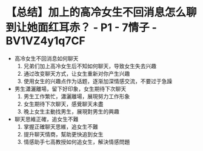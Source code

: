 # 【总结】加上的高冷女生不回消息怎么聊到让她面红耳赤？ - P1 - 7情子 - BV1VZ4y1q7CF

-   高冷女生不回消息如何聊天
    1.  兄弟们加上高冷女生后不知如何聊天，导致女生失去兴趣
    2.  通过改变聊天方式，让女生重新对你产生兴趣
    3.  使用女生的兴趣点作为话题，逐渐加深情感交流，不要过于急躁
-   男生瀟灑離場，留下好印象，女生期待下次聊天
    1.  男生工作繁忙，瀟灑離場，展現努力工作形象
    2.  女生期待下次聊天，感覺聊天未盡
    3.  晚上女生主動找男生，展現對男生的興趣
-   聊天思維正確，追女生不難
    1.  掌握正確聊天思維，追女生不難
    2.  提升聊天情商，幫助更快追到女生
    3.  情感助手七高教授如何追女生，解決情感問題